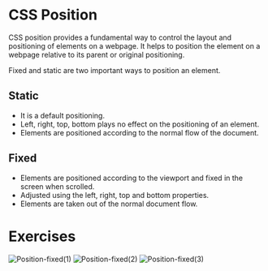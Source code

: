 # CSS Position

CSS position provides a fundamental way to control the layout and positioning of elements on a webpage. It helps to position the element on a webpage relative to its parent or original positioning.

Fixed and static are two important ways to position an element.

## Static
- It is a default positioning.
- Left, right, top, bottom plays no effect on the positioning of an element.
- Elements are positioned according to the normal flow of the document.

## Fixed 
- Elements are positioned according to the viewport and fixed in the screen when scrolled.
- Adjusted using the left, right, top and bottom properties.
- Elements are taken out of the normal document flow.

# Exercises

![Position-fixed(1)](https://github.com/user-attachments/assets/e491b674-eac4-4f79-b1ce-9d36b863cd95)
![Position-fixed(2)](https://github.com/user-attachments/assets/205ba19b-8b19-4485-a1cf-f950d7f080d6)
![Position-fixed(3)](https://github.com/user-attachments/assets/9ff9ea9f-cf16-4cd2-a46d-565a95f073fa)



